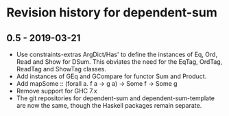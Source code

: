 # Revision history for dependent-sum

## 0.5 - 2019-03-21

* Use constraints-extras ArgDict/Has' to define the instances of Eq, Ord, Read and Show for DSum. This obviates the need for the EqTag, OrdTag, ReadTag and ShowTag classes.
* Add instances of GEq and GCompare for functor Sum and Product.
* Add mapSome :: (forall a. f a -> g a) -> Some f -> Some g
* Remove support for GHC 7.x
* The git repositories for dependent-sum and dependent-sum-template are now the same, though the Haskell packages remain separate.